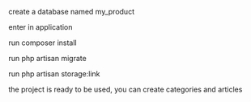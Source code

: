 create a database named my_product

enter in application

run composer install

run php artisan migrate

run php artisan storage:link

the project is ready to be used, you can create categories and articles
